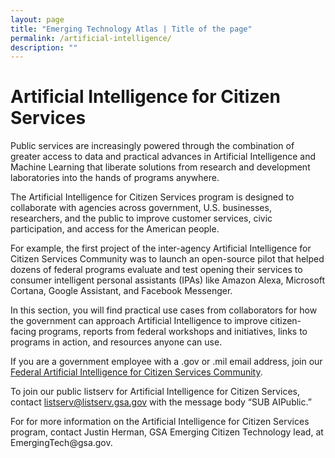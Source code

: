 ```yaml
---
layout: page
title: "Emerging Technology Atlas | Title of the page"
permalink: /artificial-intelligence/
description: ""
---
```


# Artificial Intelligence for Citizen Services

<p>Public services are increasingly powered through the combination of greater access to data and practical advances in Artificial Intelligence and Machine Learning that liberate solutions from research and development laboratories into the hands of programs anywhere.</p>

<p>The Artificial Intelligence for Citizen Services program is designed to collaborate with agencies across government, U.S. businesses, researchers, and the public to improve customer services, civic participation, and access for the American people.</p>

<p>For example, the first project of the inter-agency Artificial Intelligence for Citizen Services Community was to launch an open-source pilot that helped dozens of federal programs evaluate and test opening their services to consumer intelligent personal assistants (IPAs) like Amazon Alexa, Microsoft Cortana, Google Assistant, and Facebook Messenger.</p>

<p>In this section, you will find practical use cases from collaborators for how the government can approach Artificial Intelligence to improve citizen-facing programs, reports from federal workshops and initiatives, links to programs in action, and resources anyone can use.</p>

<p>If you are a government employee with a .gov or .mil email address, join our <a href="mailto:AI-subscribe-request@listserv.gsa.gov?subject=AI%20listserv">Federal Artificial Intelligence for Citizen Services Community</a>.</p>

<p>To join our public listserv for Artificial Intelligence for Citizen Services, contact <a href="mailto:listserv@listserv.gsa.gov?subject=AI%20listserv">listserv@listserv.gsa.gov</a> with the message body “SUB AIPublic.”</p>

<p>For for more information on the Artificial Intelligence for Citizen Services program, contact Justin Herman, GSA Emerging Citizen Technology lead, at EmergingTech@gsa.gov.</p> 




